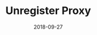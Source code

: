 ---
title: Unregister Proxy
linktitle: Unregister Proxy
description: Unregister an account as a proxy
date: 2018-09-27
publishdate: 2018-09-27
lastmod: 2018-09-27
categories: [eosc-system-commands]
keywords: []
menu:
  docs:
    parent: "eosc-system-commands"
    identifier: eosc_system_unregproxy
    weight: 40
weight: 40
sections_weight: 40
draft: false
aliases: []
toc: false
auto_content: true
---